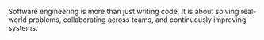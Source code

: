Software engineering is more than just writing code. It is about solving real-world problems, collaborating across teams, and continuously improving systems.